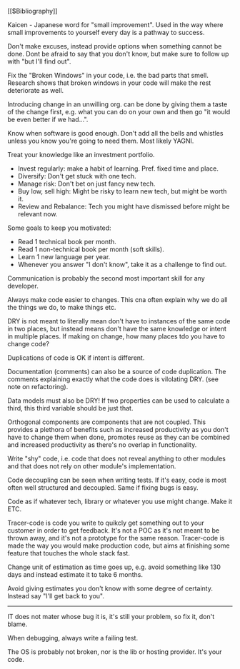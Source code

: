 
[[$Bibliography]]

Kaicen - Japanese word for "small improvement". Used in the way where small improvements to yourself every day is a pathway to success.

Don't make excuses, instead provide options when something cannot be done. Dont be afraid to say that you don't know, but make sure to follow up with "but I'll find out".

Fix the "Broken Windows" in your code, i.e. the bad parts that smell. Research shows that broken windows in your code will make the rest deteriorate as well.

Introducing change in an unwilling org. can be done by giving them a taste of the change first, e.g. what you can do on your own and then go "it would be even better if we had...".

Know when software is good enough. Don't add all the bells and whistles unless you know you're going to need them. Most likely YAGNI.

Treat your knowledge like an investment portfolio.
- Invest regularly: make a habit of learning. Pref. fixed time and place.
- Diversify: Don't get stuck with one tech.
- Manage risk: Don't bet on just fancy new tech.
- Buy low, sell high: Might be risky to learn new tech, but might be worth it.
- Review and Rebalance: Tech you might have dismissed before might be relevant now.

Some goals to keep you motivated:
- Read 1 technical book per month.
- Read 1 non-technical book per month (soft skills).
- Learn 1 new language per year.
- Whenever you answer "I don't know", take it as a challenge to find out.

Communication is probably the second most important skill for any developer.

Always make code easier to changes. This cna often explain why we do all the things we do, to make things etc.

DRY is not meant to literally mean don't have to instances of the same code in two places, but instead means don't have the same knowledge or intent in multiple places. If making on change, how many places tdo you have to change code?

Duplications of code is OK if intent is different.

Documentation (comments) can also be a source of code duplication. The comments explaining exactly what the code does is vilolating DRY.  (see note on refactoring).

Data models must also be DRY! If two properties can be used to calculate a third, this third variable should be just that.

Orthogonal components are components that are not coupled. This provides a plethora of benefits such as increased productivity as you don't have to change them when done, promotes reuse as they can be combined and increased productivity as there's no overlap in functionality.

Write "shy" code, i.e. code that does not reveal anything to other modules and that does not rely on other module's implementation.

Code decoupling can be seen when writing tests. If it's easy, code is most often well structured and decoupled. Same if fixing bugs is easy.

Code as if whatever tech, library or whatever you use might change. Make it ETC.

Tracer-code is code you write to quikcly get something out to your customer in order to get feedback. It's not a POC as it's not meant to be thrown away, and it's not a prototype for the same reason. Tracer-code is made the way you would make production code, but aims at finishing some feature that touches the whole stack fast.

Change unit of estimation as time goes up, e.g. avoid something like 130 days and instead estimate it to take 6 months.

Avoid giving estimates you don't know with some degree of certainty. Instead say "I'll get back to you".

---

IT does not mater whose bug it is, it's still your problem, so fix it, don't blame.

When debugging, always write a failing test.

The OS is probably not broken, nor is the lib or hosting provider. It's your code.

